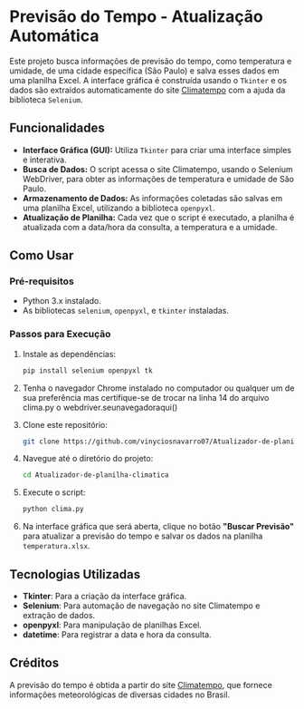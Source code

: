 # Previsão do Tempo - Atualização Automática

Este projeto busca informações de previsão do tempo, como temperatura e umidade, de uma cidade específica (São Paulo) e salva esses dados em uma planilha Excel. A interface gráfica é construída usando o `Tkinter` e os dados são extraídos automaticamente do site [Climatempo](https://www.climatempo.com.br/) com a ajuda da biblioteca `Selenium`.

## Funcionalidades

- **Interface Gráfica (GUI):** Utiliza `Tkinter` para criar uma interface simples e interativa.
- **Busca de Dados:** O script acessa o site Climatempo, usando o Selenium WebDriver, para obter as informações de temperatura e umidade de São Paulo.
- **Armazenamento de Dados:** As informações coletadas são salvas em uma planilha Excel, utilizando a biblioteca `openpyxl`.
- **Atualização de Planilha:** Cada vez que o script é executado, a planilha é atualizada com a data/hora da consulta, a temperatura e a umidade.

## Como Usar

### Pré-requisitos

- Python 3.x instalado.
- As bibliotecas `selenium`, `openpyxl`, e `tkinter` instaladas.

### Passos para Execução

1. Instale as dependências:
    ```bash
    pip install selenium openpyxl tk
    ```

2. Tenha o navegador Chrome instalado no computador ou qualquer um de sua preferência mas certifique-se de trocar na linha 14 do arquivo clima.py o webdriver.seunavegadoraqui()

3. Clone este repositório:
    ```bash
    git clone https://github.com/vinyciosnavarro07/Atualizador-de-planilha-climatica.git
    ```

4. Navegue até o diretório do projeto:
    ```bash
    cd Atualizador-de-planilha-climatica
    ```

5. Execute o script:
    ```bash
    python clima.py
    ```

6. Na interface gráfica que será aberta, clique no botão **"Buscar Previsão"** para atualizar a previsão do tempo e salvar os dados na planilha `temperatura.xlsx`.

## Tecnologias Utilizadas

- **Tkinter**: Para a criação da interface gráfica.
- **Selenium**: Para automação de navegação no site Climatempo e extração de dados.
- **openpyxl**: Para manipulação de planilhas Excel.
- **datetime**: Para registrar a data e hora da consulta.

## Créditos

A previsão do tempo é obtida a partir do site [Climatempo](https://www.climatempo.com.br/), que fornece informações meteorológicas de diversas cidades no Brasil.
